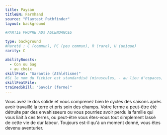 ```yaml
---
title: Paysan
titleEN: Farmhand
source: "Playtest Pathfinder"
layout: background

#PARTIE PROPRE AUX ASCENDANCES

type: background
#Rareté : C (commun), PC (peu commun), R (rare), U (unique)
rarity: C

abilityBoosts:
  - Con ou Sag
  - au choix
skillFeat: "Garantie (Athlétisme)"
#Si le nom du fichier est standardisé (minuscules, - au lieu d'espaces), il n'est pas nécessaire de le préciser
skillFeatFile: 
trainedSkill: "Savoir (ferme)"
---
```


Vous avez le dos solide et vous comprenez bien le cycles des saisons après avoir travaillé la terre et pris soin des champs. Votre ferme a peut-être été détruite par des envahisseurs ou vous pourriez avoir perdu la famille qui vous liait à ces terres, ou peut-être vous êtes-vous tout simplement lassé de cette vie de dur labeur. Toujours est-il qu'à un moment donné, vous êtes devenu aventurier.

